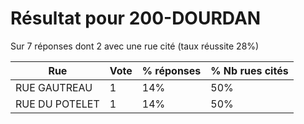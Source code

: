 # Résultat pour 200-DOURDAN

Sur 7 réponses dont 2 avec une rue cité (taux réussite 28%)

| Rue | Vote | % réponses | % Nb rues cités|
|-----|------|------------|----------------|
| RUE GAUTREAU | 1 | 14% | 50%|
| RUE DU POTELET | 1 | 14% | 50%|
